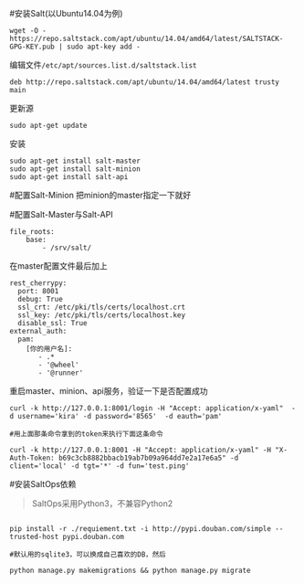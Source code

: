 
#安装Salt(以Ubuntu14.04为例)

```
wget -O - https://repo.saltstack.com/apt/ubuntu/14.04/amd64/latest/SALTSTACK-GPG-KEY.pub | sudo apt-key add -

```


编辑文件`/etc/apt/sources.list.d/saltstack.list`

```
deb http://repo.saltstack.com/apt/ubuntu/14.04/amd64/latest trusty main
```

更新源

```
sudo apt-get update
```

安装
```
sudo apt-get install salt-master
sudo apt-get install salt-minion
sudo apt-get install salt-api
```

#配置Salt-Minion
把minion的master指定一下就好

#配置Salt-Master与Salt-API

```
file_roots:
    base:
        - /srv/salt/
```
在master配置文件最后加上

```
rest_cherrypy:
  port: 8001
  debug: True
  ssl_crt: /etc/pki/tls/certs/localhost.crt
  ssl_key: /etc/pki/tls/certs/localhost.key
  disable_ssl: True
external_auth:
  pam:
    [你的用户名]:
       - .*
       - '@wheel'
       - '@runner'
```

重启master、minion、api服务，验证一下是否配置成功
```
curl -k http://127.0.0.1:8001/login -H "Accept: application/x-yaml"  -d username='kira' -d password='8565'  -d eauth='pam'

#用上面那条命令拿到的token来执行下面这条命令

curl -k http://127.0.0.1:8001 -H "Accept: application/x-yaml" -H "X-Auth-Token: b69c3cb8882bbacb19ab7b09a964dd7e2a17e6a5" -d client='local' -d tgt='*' -d fun='test.ping'

```

#安装SaltOps依赖

> SaltOps采用Python3，不兼容Python2

```

pip install -r ./requiement.txt -i http://pypi.douban.com/simple --trusted-host pypi.douban.com

#默认用的sqlite3，可以换成自己喜欢的DB，然后

python manage.py makemigrations && python manage.py migrate
```
